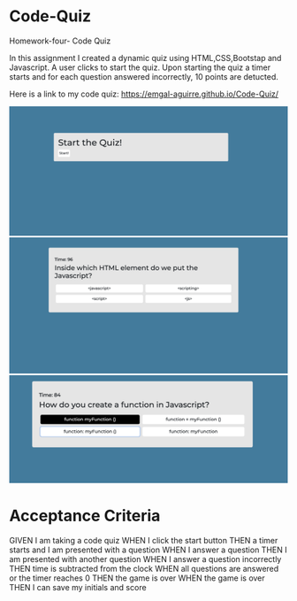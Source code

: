 # Code-Quiz
Homework-four- Code Quiz

In this assignment I created a dynamic quiz using HTML,CSS,Bootstap and Javascript. 
A user clicks to start the quiz. Upon starting the quiz a timer starts and for each question answered incorrectly, 10 points are detucted. 

Here is a link to my code quiz: https://emgal-aguirre.github.io/Code-Quiz/

![ ](Assets/photo1.png)
![ ](Assets/photo2.png)
![ ](Assets/photo3.png)


# Acceptance Criteria
GIVEN I am taking a code quiz WHEN I click the start button THEN a timer starts and I am presented with a question WHEN I answer a question THEN I am presented with another question WHEN I answer a question incorrectly THEN time is subtracted from the clock WHEN all questions are answered or the timer reaches 0 THEN the game is over WHEN the game is over THEN I can save my initials and score
